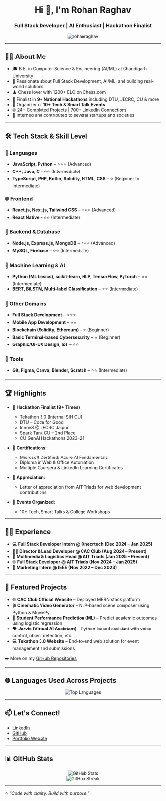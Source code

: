 <h1 align="center">Hi 👋, I'm Rohan Raghav</h1>
<h3 align="center">Full Stack Developer | AI Enthusiast | Hackathon Finalist</h3>

<p align="center">
  <img src="https://komarev.com/ghpvc/?username=RohanRaghav&label=Profile%20views&color=0e75b6&style=flat" alt="rohanraghav" />
</p>

---

## 🧑‍💻 About Me

- 🎓 B.E. in Computer Science & Engineering (AI/ML) at Chandigarh University  
- 🧠 Passionate about Full Stack Development, AI/ML, and building real-world solutions  
- ♟️ Chess lover with 1200+ ELO on Chess.com  
- 🚀 Finalist in **9+ National Hackathons** including DTU, JECRC, CU & more  
- 📢 Organizer of **10+ Tech & Smart Talk Events**  
- 🌐 24+ Completed Projects | 700+ LinkedIn Connections  
- 💼 Interned and contributed to several startups and societies  

---

## 🛠️ Tech Stack & Skill Level

### 🚀 Languages
- **JavaScript, Python** – ⭐⭐⭐ (Advanced)  
- **C++, Java, C** – ⭐⭐ (Intermediate)  
- **TypeScript, PHP, Kotlin, Solidity, HTML, CSS** – ⭐ (Beginner to Intermediate)  

### 🌐 Frontend
- **React.js, Next.js, Tailwind CSS** – ⭐⭐⭐ (Advanced)  
- **React Native** – ⭐⭐ (Intermediate)

### 🔧 Backend & Database
- **Node.js, Express.js, MongoDB** – ⭐⭐⭐ (Advanced)  
- **MySQL, Firebase** – ⭐⭐ (Intermediate)

### 🧠 Machine Learning & AI
- **Python (ML basics), scikit-learn, NLP, TensorFlow, PyTorch** – ⭐⭐ (Intermediate)  
- **BERT, BiLSTM, Multi-label Classification** – ⭐⭐ (Intermediate)

### 🔐 Other Domains
- **Full Stack Development** – ⭐⭐⭐  
- **Mobile App Development** – ⭐⭐  
- **Blockchain (Solidity, Ethereum)** – ⭐ (Beginner)  
- **Basic Terminal-based Cybersecurity** – ⭐ (Beginner)  
- **Graphic/UI-UX Design, IoT** – ⭐⭐

### 🧰 Tools
- **Git, Figma, Canva, Blender, Scratch** – ⭐⭐ (Intermediate)

---

## 🏆 Highlights

- 🥇 **Hackathon Finalist (9+ Times)**  
  - Tekathon 3.0 (Internal SIH CU)  
  - DTU – Code for Good  
  - Innov8 @ JECRC Jaipur  
  - Spark Tank CU – 2nd Place  
  - CU GenAI Hackathons 2023–24

- 📜 **Certifications:**  
  - Microsoft Certified: Azure AI Fundamentals  
  - Diploma in Web & Office Automation  
  - Multiple Coursera & LinkedIn Learning Certificates

- 💬 **Appreciation:**  
  - Letter of appreciation from AIT Triads for web development contributions

- 📣 **Events Organized:**  
  - 10+ Tech, Smart Talks & College Workshops

---

## 👨‍💼 Experience

- 💻 **Full Stack Developer Intern @ Onecrtech (Dec 2024 – Jan 2025)**  
- 🧑‍💼 **Director & Lead Developer @ CAC Club (Aug 2024 – Present)**  
- 🎥 **Multimedia & Logistics Head @ AIT Triads (Jan 2025 – Present)**  
- 🌐 **Full Stack Developer @ AIT Triads (Nov 2024 – Jan 2025)**  
- 📣 **Marketing Intern @ IEEE (Nov 2022 – Dec 2023)**  

---

## 🚀 Featured Projects

- 🌐 **CAC Club Official Website** – Deployed MERN stack platform  
- 🎬 **Cinematic Video Generator** – NLP-based scene composer using Python & MoviePy  
- 🧠 **Student Performance Prediction (ML)** – Predict academic outcomes using logistic regression  
- 🗣️ **Jarvis (Virtual AI Assistant)** – Python-based assistant with voice control, object detection, etc.  
- 💻 **Tekathon 3.0 Website** – End-to-end web solution for event management and submissions  

➡️ More on my [GitHub Repositories](https://github.com/RohanRaghav?tab=repositories)

---

## 🌐 Languages Used Across Projects

<p align="center">
  <img src="https://github-readme-stats.vercel.app/api/top-langs/?username=RohanRaghav&layout=compact&langs_count=10&theme=radical" alt="Top Languages" />
</p>

---

## 📫 Let's Connect!

- [LinkedIn](https://www.linkedin.com/in/rohan-raghav-b0b07a24a)  
- [GitHub](https://github.com/RohanRaghav)  
- [Portfolio Website]((https://profile-two-kohl.vercel.app/))

---

## 📊 GitHub Stats

<p align="center">
  <img src="https://github-readme-stats.vercel.app/api?username=RohanRaghav&show_icons=true&theme=radical" alt="GitHub Stats" />
  <br />
  <img src="https://github-readme-streak-stats.herokuapp.com?user=RohanRaghav&theme=radical&date_format=M%20j%5B%2C%20Y%5D" alt="GitHub Streak" />
</p>

---

⭐️ *“Code with clarity. Build with purpose.”*
